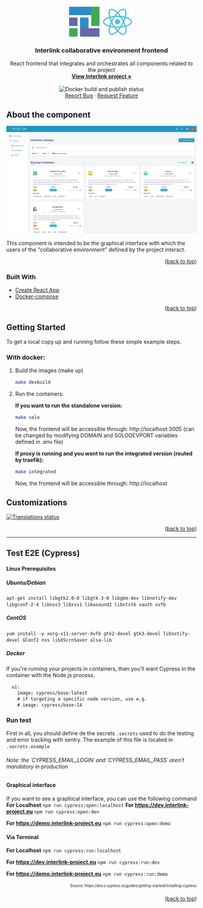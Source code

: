 <div id="top"></div>

<!-- PROJECT LOGO -->
<br />
<div align="center">
  <a href="https://github.com/interlink-project/frontend">
    <img src="images/logo.png" alt="Logo" width="172" height="80">
  </a>

  <h3 align="center">Interlink collaborative environment frontend</h3>

  <p align="center">
    React frontend that integrates and orchestrates all components related to the project
    <br />
    <a href="https://interlink-project.eu/"><strong>View Interlink project »</strong></a>
    <br />
    <br />
    <img src="https://github.com/interlink-project/frontend/actions/workflows/build-and-publish-docker.yml/badge.svg" alt="Docker build and publish status"></img>
    <br />
    <a href="https://github.com/interlink-project/frontend/issues">Report Bug</a>
    ·
    <a href="https://github.com/interlink-project/frontend/issues">Request Feature</a>
  </p>
</div>

<!-- ABOUT THE COMPONENT -->

## About the component

![Screen Shot](images/screenshot.png)

This component is intended to be the graphical interface with which the users of the "collaborative environment" defined by the project interact.

<p align="right">(<a href="#top">back to top</a>)</p>

### Built With

- [Create React App](https://create-react-app.dev/)
- [Docker-compose](https://docs.docker.com/compose/)

<p align="right">(<a href="#top">back to top</a>)</p>

<!-- GETTING STARTED -->

## Getting Started

To get a local copy up and running follow these simple example steps.

### With docker:

1. Build the images (make up)
   ```sh
   make devbuild
   ```
2. Run the containers:

   **If you want to run the standalone version:**

   ```sh
   make solo
   ```

   Now, the frontend will be accessible through: http://localhost:3005 (can be changed by modifying DOMAIN and SOLODEVPORT variables defined in .env file)

   **If proxy is running and you want to run the integrated version (routed by traefik):**

   ```sh
   make integrated
   ```

   Now, the frontend will be accessible through: http://localhost

<!-- GETTING STARTED -->

## Customizations

<a href="http://demo.interlink-project.eu/weblate/engage/interlink/">
<img src="http://demo.interlink-project.eu/weblate/widgets/interlink/-/frontend/multi-auto.svg" alt="Translations status" />

<p align="right">(<a href="#top">back to top</a>)</p>

---

## Test E2E (Cypress)

#### Linux Prerequisites

##### Ubuntu/Debian

`apt-get install libgtk2.0-0 libgtk-3-0 libgbm-dev libnotify-dev libgconf-2-4 libnss3 libxss1 libasound2 libxtst6 xauth xvfb`

##### CentOS

`yum install -y xorg-x11-server-Xvfb gtk2-devel gtk3-devel libnotify-devel GConf2 nss libXScrnSaver alsa-lib`

##### Docker

If you're running your projects in containers, then you'll want Cypress in the container with the Node.js process.

```
  ui:
    image: cypress/base:latest
    # if targeting a specific node version, use e.g.
    # image: cypress/base:14
```

### Run test

First in all, you should define de the secrets `.secrets` used to do the testing and error tracking with sentry. The example of this file is located in `.secrets.example`

###### Note: the ´CYPRESS_EMAIL_LOGIN´ and ´CYPRESS_EMAIL_PASS´ aren't mandatory in production

#### Graphical interface

If you want to see a graphical interface, you can use the following command
**For Localhost**
`npm run cypress:open:localhost`
**For https://dev.interlink-project.eu**
`npm run cypress:open:dev`

**For https://demo.interlink-project.eu**
`npm run cypress:open:demo`

#### Via Terminal

**For Localhost**
`npm run cypress:run:localhost`

**For https://dev.interlink-project.eu**
`npm run cypress:run:dev`

**For https://demo.interlink-project.eu**
`npm run cypress:run:demo`

<p align="right"><sub><sup>Source: https://docs.cypress.io/guides/getting-started/installing-cypress</sup></sub></p>

<p align="right">(<a href="#top">back to top</a>)</p>
